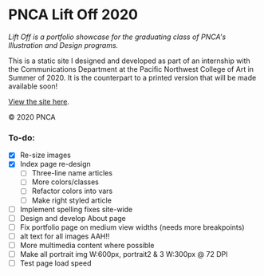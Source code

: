 # PNCA Lift Off 2020

*Lift Off is a portfolio showcase for the graduating class of PNCA's Illustration and Design programs.*

This is a static site I designed and developed as part of an internship with the Communications Department at the Pacific Northwest College of Art in Summer of 2020. It is the counterpart to a printed version that will be made available soon!

[View the site here](http://liftoffpnca.com).

&copy; 2020 PNCA



### To-do:

- [x] Re-size images
- [x] Index page re-design
  - [ ] Three-line name articles
  - [ ] More colors/classes
  - [ ] Refactor colors into vars
  - [ ] Make right styled article
- [ ] Implement spelling fixes site-wide
- [ ] Design and develop About page 
- [ ] Fix portfolio page on medium view widths (needs more breakpoints)
- [ ] alt text for all images AAH!!
- [ ] More multimedia content where possible
- [ ] Make all portrait img W:600px, portrait2 & 3 W:300px @ 72 DPI
- [ ] Test page load speed
